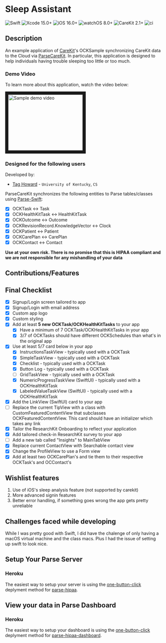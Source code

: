 <!--
Name of your final project
-->

# Sleep Assistant

![Swift](https://img.shields.io/badge/swift-5.5-brightgreen.svg) ![Xcode 15.0+](https://img.shields.io/badge/xcode-13.2%2B-blue.svg) ![iOS 16.0+](https://img.shields.io/badge/iOS-15.0%2B-blue.svg) ![watchOS 8.0+](https://img.shields.io/badge/watchOS-8.0%2B-blue.svg) ![CareKit 2.1+](https://img.shields.io/badge/CareKit-2.1%2B-red.svg) ![ci](https://github.com/netreconlab/CareKitSample-ParseCareKit/workflows/ci/badge.svg?branch=main)

## Description

<!--
Give a short description on what your project accomplishes and what tools is uses. Basically, what problems does it solve and why it's different from other apps in the app store.
-->

An example application of [CareKit](https://github.com/carekit-apple/CareKit)'s OCKSample synchronizing CareKit data to the Cloud via [ParseCareKit](https://github.com/netreconlab/ParseCareKit). In particular, this application is designed to help individuals having trouble sleeping too little or too much.

### Demo Video

<!--
Add the public link to your YouTube or video posted elsewhere.
-->

To learn more about this application, watch the video below:

<a href="http://www.youtube.com/watch?feature=player_embedded&v=mib_YioKAQQ
" target="_blank"><img src="http://img.youtube.com/vi/mib_YioKAQQ/0.jpg" 
alt="Sample demo video" width="240" height="180" border="10" /></a>

### Designed for the following users

<!--
Describe the types of users your app is designed for and who will benefit from your app.
-->

<!--
In addition, you can drop screenshots directly into your README file to add them to your README. Take these from your presentations.
-->

<!--
List all of the members who developed the project and
link to each members respective GitHub profile
-->

Developed by:

- [Tag Howard](https://github.com/jthoward64) - `University of Kentucky`, `CS`

ParseCareKit synchronizes the following entities to Parse tables/classes using [Parse-Swift](https://github.com/parse-community/Parse-Swift):

- [x] OCKTask <-> Task
- [x] OCKHealthKitTask <-> HealthKitTask
- [x] OCKOutcome <-> Outcome
- [x] OCKRevisionRecord.KnowledgeVector <-> Clock
- [x] OCKPatient <-> Patient
- [x] OCKCarePlan <-> CarePlan
- [x] OCKContact <-> Contact

**Use at your own risk. There is no promise that this is HIPAA compliant and we are not responsible for any mishandling of your data**

<!--
What features were added by you, this should be descriptions of features added from the [Code](https://uk.instructure.com/courses/2030626/assignments/11151475) and [Demo](https://uk.instructure.com/courses/2030626/assignments/11151413) parts of the final. Feel free to add any figures that may help describe a feature. Note that there should be information here about how the OCKTask/OCKHealthTask's and OCKCarePlan's you added pertain to your app.
-->

## Contributions/Features

## Final Checklist

<!--
This is from the checkist from the final [Code](https://uk.instructure.com/courses/2030626/assignments/11151475). You should mark completed items with an x and leave non-completed items empty
-->

- [x] Signup/Login screen tailored to app
- [x] Signup/Login with email address
- [x] Custom app logo
- [x] Custom styling
- [x] Add at least **5 new OCKTask/OCKHealthKitTasks** to your app
  - [x] Have a minimum of 7 OCKTask/OCKHealthKitTasks in your app
  - [x] 3/7 of OCKTasks should have different OCKSchedules than what's in the original app
- [x] Use at least 5/7 card below in your app
  - [x] InstructionsTaskView - typically used with a OCKTask
  - [x] SimpleTaskView - typically used with a OCKTask
  - [x] Checklist - typically used with a OCKTask
  - [x] Button Log - typically used with a OCKTask
  - [ ] GridTaskView - typically used with a OCKTask
  - [x] NumericProgressTaskView (SwiftUI) - typically used with a OCKHealthKitTask
  - [x] LabeledValueTaskView (SwiftUI) - typically used with a OCKHealthKitTask
- [x] Add the LinkView (SwiftUI) card to your app
- [ ] Replace the current TipView with a class with CustomFeaturedContentView that subclasses OCKFeaturedContentView. This card should have an initializer which takes any link
- [x] Tailor the ResearchKit Onboarding to reflect your application
- [x] Add tailored check-in ResearchKit survey to your app
- [ ] Add a new tab called "Insights" to MainTabView
- [x] Replace current ContactView with Searchable contact view
- [x] Change the ProfileView to use a Form view
- [x] Add at least two OCKCarePlan's and tie them to their respective OCKTask's and OCContact's

## Wishlist features

<!--
Describe at least 3 features you want to add in the future before releasing your app in the app-store
-->

1. Use of iOS's sleep analysis feature (not supported by carekit)
2. More advanced signin features
3. Better error handling, if something goes wrong the app gets pretty unreliable

## Challenges faced while developing

<!--
Describe any challenges you faced with learning Swift, your baseline app, or adding features. You can describe how you overcame them.
-->

While I was pretty good with Swift, I did have the chalenge of only having a macOS virtual machine and the class macs. Plus I had the issue of setting up swift to look nice.

## Setup Your Parse Server

### Heroku

The easiest way to setup your server is using the [one-button-click](https://github.com/netreconlab/parse-hipaa#heroku) deplyment method for [parse-hipaa](https://github.com/netreconlab/parse-hipaa).

## View your data in Parse Dashboard

### Heroku

The easiest way to setup your dashboard is using the [one-button-click](https://github.com/netreconlab/parse-hipaa-dashboard#heroku) deplyment method for [parse-hipaa-dashboard](https://github.com/netreconlab/parse-hipaa-dashboard).
